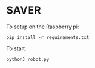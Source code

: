 # SAVER

To setup on the Raspberry pi:
```
pip install -r requirements.txt
```

To start:
```
python3 robot.py
```